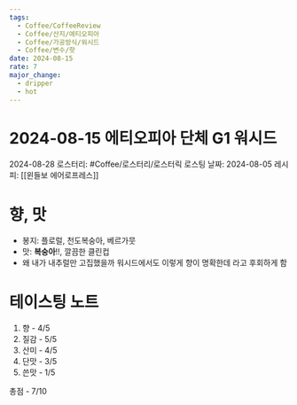 ```yaml
---
tags:
  - Coffee/CoffeeReview
  - Coffee/산지/에티오피아
  - Coffee/가공방식/워시드
  - Coffee/변수/핫
date: 2024-08-15
rate: 7
major_change:
  - dripper
  - hot
---
```

# 2024-08-15 에티오피아 단체 G1 워시드
2024-08-28
로스터리: #Coffee/로스터리/로스터릭
로스팅 날짜: 2024-08-05
레시피: [[윈들보 에어로프레스]]
# 향, 맛
- 봉지: 플로럴, 천도복숭아, 베르가뭇
- 맛: **복숭아**!!, 깔끔한 클린컵
- 왜 내가 내추럴만 고집했을까 워시드에서도 이렇게 향이 명확한데 라고 후회하게 함
# 테이스팅 노트
1. 향 - 4/5
2. 질감 - 5/5
3. 산미 - 4/5
4. 단맛 - 3/5
5. 쓴맛 - 1/5

총점 - 7/10